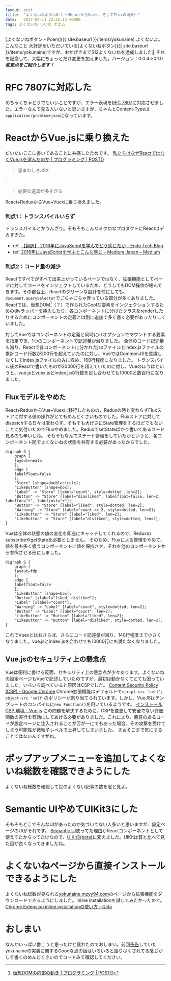 ```yaml
---
layout: post
title:  "よくないねボタン0.1 ～ReactからVueへ、そしてFluxの消失～"
date:   2017-04-11 22:45:14 +0900
tags: よくないね いいね ポエム
---
```


[よくないねボタン - Poem]({{ site.baseurl }}/items/yokunaine)
よくないよ。こんなこと
大好評をいただいている[よくないねボタン]({{ site.baseurl }}/items/yokunaine)ですが、おかげさまで512よくないねを達成しました:tada:
それを記念して、大幅にちょっとだけ変更を加えました。バージョン：0.0.4⇒0.1.0
_**変更点をご紹介します！**_

# RFC 7807に対応した
めちゃくちゃどうでもいいことですが、エラー表現を[RFC 7807](https://tools.ietf.org/html/rfc7807)に対応させました。エラーなんて見る人いないと思いますが、ちゃんとContent-Typeは`application/problem+json`になっています。

# ReactからVue.jsに乗り換えた
だいたいここに書いてあることに共感したためです。
[私たちはなぜReactではなくVue.jsを選んだのか | プログラミング | POSTD](http://postd.cc/why-we-chose-vuejs-over-react/)

> 忌まわしきJSX

.

> 必要な道具が多すぎる

React+ReduxからVue+Vuexに乗り換えました。

### 利点1：トランスパイルいらず
トランスパイルとかうんざり。そもそもこんなミクロなプロダクトにReactはデカすぎた。
- ref. [【翻訳】 2016年にJavaScriptを学んでどう感じたか - Endo Tech Blog](http://kikuchi1201.hateblo.jp/entry/2016/10/26/172404)
- ref. [2016年にJavaScriptを学ぶとこんな感じ – Medium Japan – Medium](https://medium.com/japan/2016%E5%B9%B4%E3%81%ABjavascript%E3%82%92%E5%AD%A6%E3%81%B6%E3%81%A8%E3%81%93%E3%82%93%E3%81%AA%E6%84%9F%E3%81%98-b969f5767d7c)

### 利点2：コード量の減少
Reactですべてがすべて出来上がっているページではなく、拡張機能としてページに対してコードをインジェクトしているため、どうしてもDOM操作が絡んできます。その都合上、Reactのクリーンな設計を前にしても、`document.querySelector`でごちゃごちゃ弄っている部分が多くありました。
Reactでは、仮想DOM[^1]（？）で作られたCoolな要素をインジェクションするためのdivラッパーを挿入したり、各コンポーネントに分けたクラスをrenderしたりするためにコンポーネントの定義とは別に追加で多く書く必要があったりしていました。

対してVueではコンポーネントの定義と同時に`el`オプションでマウントする要素を指定でき、1つのコンポーネントで記述量が減りました。
全体のコード記述量も減り、Reactで各コンポーネントに分かれたjsxファイルとindex.jsファイルの累計コード行数が200行を超えていたのに対し、VueではCommonJSを意識しなくしてindex.jsファイルのみに収め、160行程度になりました。
トランスパイル後のReactで書いたものが20000行を超えていたのに対し、Vueのほうはというと、vue.jsとvuex.jsとindex.jsの行数を足し合わせても10000と数百行になりました。
## Fluxモデルをやめた
React+ReduxからVue+Vuexに移行したものの、Reduxの時と変わらずFluxストアに対する値の操作がとてもめんどくさいものでした。Fluxストアに対してdispatchする日々は変わらず、そもそも大げさにState管理をするほどでもないことに気付いたのでFluxやめました。ReduxでsetStateばかり書いてあるコード見るのも辛いしね。
そもそもなんでステート管理をしていたかというと、各コンポーネント間でよくないねの状態を共有する必要があったからでした。
```graphviz:図1
digraph G {
	graph [
	layout=neato
	];
	edge [
	labelfloat=false
	];
	"Store" [shape=doublecircle];
	"LikeButton" [shape=box];
	"Label" -> "Store" [label="count", style=dotted ,len=2];
	"Button" -> "Store" [label="diasliked", labelfloat=false, len=2, labelloc="t", labeljust="r"];
	"Button" -> "Store" [label="liked", style=dotted, len=2];
	"Warning" -> "Store" [label="count >= 2, style=dotted, len=2];
	"LikeButton" -> "Store" [label="liked", len=2];
	"LikeButton" -> "Store" [label="disliked", style=dotted, len=2];
}
```
Vueは全体の状態の値の変化を即座にキャッチしてくれるので、ReduxのsubscribeやgetStateを必要としません。
そのため、Fluxによる管理をやめて、値を最も多く扱うコンポーネントに値を保持させ、それを他のコンポーネントから参照させる形にしました。
```graphviz:図2
digraph G {
	graph [
	layout=fdp
	];
	edge [
	labelfloat=false
	];
	"LikeButton" [shape=box];
	"Button" [xlabel="liked, disliked"];
	"Label" [xlabel="count"];
	"Warning" -> "Label" [label="count", style=dotted, len=2];
	"Button" -> "Label" [label="count", len=2];
	"LikeButton" -> "Button" [label="liked", len=2];
	"LikeButton" -> "Button" [label="disliked", style=dotted, len=2];
}
```
これでVuexとはおさらば、さらにコード記述量が減り、140行程度まで小さくなりました。vue.jsとindex.jsを合わせても10000行にも満たなくなりました。
## Vue.jsのセキュリティ上の懸念点
Vueは便利に書ける反面、セキュリティ上の懸念点が少々あります。よくないねの設定ページもVueで記述していたのですが、最初は動かなくてとても困っていました。いろいろ調べていると原因はCSPでした。
[Content Security Policy (CSP) - Google Chrome](https://developer.chrome.com/extensions/contentSecurityPolicy)
Chrome拡張機能はデフォルトで`script-src 'self'; object-src 'self'`のポリシーが割り当てられています。しかし、VueJSはテンプレートのコンパイルに`new Function()`を用いているようです。
[インストール CSP 環境 - Vue.js](https://jp.vuejs.org/v2/guide/installation.html#CSP-環境)
この問題を解決するために、CSPを変更して安全でない評価関数の実行を有効にしてあげる必要がありました。これにより、悪意のあるコードが設定ページに注入されることが万が一にでもあった場合、その攻撃を受けてしまう可能性が微粒子レベルで上昇してしまいました。
まぁそこまで気にすることではないんですがね。
# ポップアップメニューを追加してよくないね総数を確認できようにした
よくないね総数を確認して世のよくない記事の数を聢と見よ。
# Semantic UIやめてUIKit3にした
そもそもどこでそんなUIがあったのか気づいてない人多いと思いますが、設定ページのUIがそれです。
[Semantic UI](https://semantic-ui.com/)使ってた理由がReactコンポーネントとして使えてたからってたけなので、[UIKit3(beta)](https://getuikit.com/)に変えました。UIKitは昔と比べて見た目が良くなってきましたね。
# よくないねページから直接インストールできるようにした
よくないね総数が見られる[yokunaine.mzyy94.com](https://yokunaine.mzyy94.com)のページから拡張機能をダウンロードできるようにしました。Inline installationを試してみたかったので。
[Chrome Extension inline installationの使い方 - Qiita](http://qiita.com/komasshu/items/f70984b3ecc985e916f3)
# おしまい
なんかいっぱい書こうと思ったけど疲れたのでおしまい。前回[予告](http://qiita.com/mzyy94/items/7e816b7bed2d1e7fb584#%E3%81%82%E3%81%A8%E3%81%8C%E3%81%8D)していたyokunaineの実装に関するGoodな点の話はいろいろと語り尽くされてる感じがして書くのめんどくさいのでコードみて確認してください。

[^1]: [仮想DOMの内部の動き \| プログラミング \| POSTD](http://postd.cc/the-inner-workings-of-virtual-dom/)